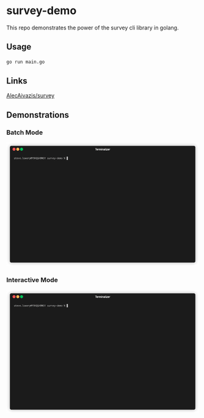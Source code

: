 # survey-demo
This repo demonstrates the power of the survey cli library in golang.

## Usage
```sh
go run main.go
```

## Links
[AlecAivazis/survey](https://github.com/AlecAivazis/survey)

## Demonstrations

### Batch Mode
![Batch](docs/cobra.gif)

### Interactive Mode
![Interactive](docs/survey.gif)